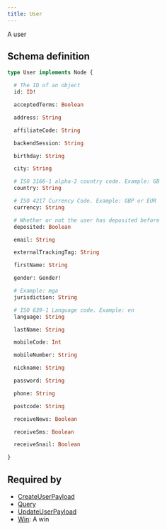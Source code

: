 ```yaml
---
title: User
---
```


A user

## Schema definition
```graphql
type User implements Node {

  # The ID of an object
  id: ID! 

  acceptedTerms: Boolean 

  address: String 

  affiliateCode: String 

  backendSession: String 

  birthday: String 

  city: String 

  # ISO 3166-1 alpha-2 country code. Example: GB
  country: String 

  # ISO 4217 Currency Code. Example: GBP or EUR
  currency: String 

  # Whether or not the user has deposited before
  deposited: Boolean 

  email: String 

  externalTrackingTag: String 

  firstName: String 

  gender: Gender! 

  # Example: mga
  jurisdiction: String 

  # ISO 639-1 Language code. Example: en
  language: String 

  lastName: String 

  mobileCode: Int 

  mobileNumber: String 

  nickname: String 

  password: String 

  phone: String 

  postcode: String 

  receiveNews: Boolean 

  receiveSms: Boolean 

  receiveSnail: Boolean 

}
```
## Required by
* [CreateUserPayload](graphql/schema/createuserpayload.md)
* [Query](graphql/schema/query.md)
* [UpdateUserPayload](graphql/schema/updateuserpayload.md)
* [Win](graphql/schema/win.md): A win
